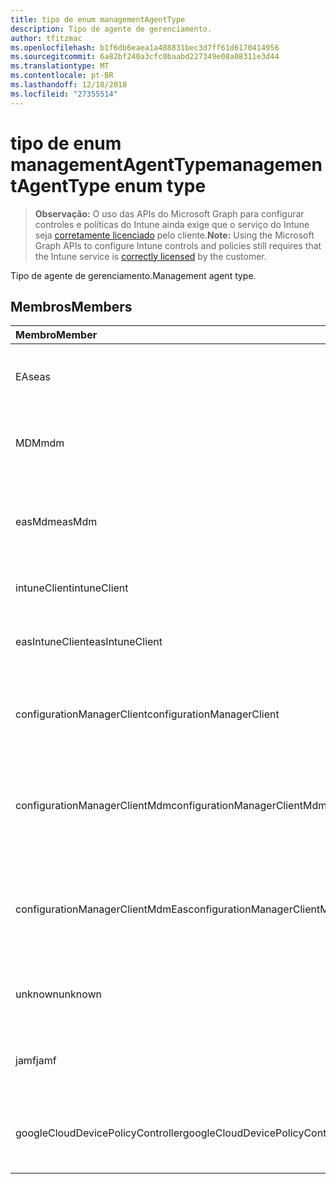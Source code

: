 ```yaml
---
title: tipo de enum managementAgentType
description: Tipo de agente de gerenciamento.
author: tfitzmac
ms.openlocfilehash: b1f6db6eaea1a488831bec3d7ff61d6170414956
ms.sourcegitcommit: 6a82bf240a3cfc0baabd227349e08a08311e3d44
ms.translationtype: MT
ms.contentlocale: pt-BR
ms.lasthandoff: 12/18/2018
ms.locfileid: "27355514"
---
```

# <a name="managementagenttype-enum-type"></a><span data-ttu-id="bd8ec-103">tipo de enum managementAgentType</span><span class="sxs-lookup"><span data-stu-id="bd8ec-103">managementAgentType enum type</span></span>

> <span data-ttu-id="bd8ec-104">**Observação:** O uso das APIs do Microsoft Graph para configurar controles e políticas do Intune ainda exige que o serviço do Intune seja [corretamente licenciado](https://go.microsoft.com/fwlink/?linkid=839381) pelo cliente.</span><span class="sxs-lookup"><span data-stu-id="bd8ec-104">**Note:** Using the Microsoft Graph APIs to configure Intune controls and policies still requires that the Intune service is [correctly licensed](https://go.microsoft.com/fwlink/?linkid=839381) by the customer.</span></span>

<span data-ttu-id="bd8ec-105">Tipo de agente de gerenciamento.</span><span class="sxs-lookup"><span data-stu-id="bd8ec-105">Management agent type.</span></span>
## <a name="members"></a><span data-ttu-id="bd8ec-106">Membros</span><span class="sxs-lookup"><span data-stu-id="bd8ec-106">Members</span></span>
|<span data-ttu-id="bd8ec-107">Membro</span><span class="sxs-lookup"><span data-stu-id="bd8ec-107">Member</span></span>|<span data-ttu-id="bd8ec-108">Valor</span><span class="sxs-lookup"><span data-stu-id="bd8ec-108">Value</span></span>|<span data-ttu-id="bd8ec-109">Descrição</span><span class="sxs-lookup"><span data-stu-id="bd8ec-109">Description</span></span>|
|:---|:---|:---|
|<span data-ttu-id="bd8ec-110">EAs</span><span class="sxs-lookup"><span data-stu-id="bd8ec-110">eas</span></span>|<span data-ttu-id="bd8ec-111">1</span><span class="sxs-lookup"><span data-stu-id="bd8ec-111">1</span></span>|<span data-ttu-id="bd8ec-112">O dispositivo é gerenciado pelo Exchange server.</span><span class="sxs-lookup"><span data-stu-id="bd8ec-112">The device is managed by Exchange server.</span></span>|
|<span data-ttu-id="bd8ec-113">MDM</span><span class="sxs-lookup"><span data-stu-id="bd8ec-113">mdm</span></span>|<span data-ttu-id="bd8ec-114">2</span><span class="sxs-lookup"><span data-stu-id="bd8ec-114">2</span></span>|<span data-ttu-id="bd8ec-115">O dispositivo é gerenciado pelo MDM. Intune</span><span class="sxs-lookup"><span data-stu-id="bd8ec-115">The device is managed by Intune MDM.</span></span>|
|<span data-ttu-id="bd8ec-116">easMdm</span><span class="sxs-lookup"><span data-stu-id="bd8ec-116">easMdm</span></span>|<span data-ttu-id="bd8ec-117">3</span><span class="sxs-lookup"><span data-stu-id="bd8ec-117">3</span></span>|<span data-ttu-id="bd8ec-118">O dispositivo é gerenciado pelo Exchange server e MDM de Intune.</span><span class="sxs-lookup"><span data-stu-id="bd8ec-118">The device is managed by both Exchange server and Intune MDM.</span></span>|
|<span data-ttu-id="bd8ec-119">intuneClient</span><span class="sxs-lookup"><span data-stu-id="bd8ec-119">intuneClient</span></span>|<span data-ttu-id="bd8ec-120">4</span><span class="sxs-lookup"><span data-stu-id="bd8ec-120">4</span></span>|<span data-ttu-id="bd8ec-121">Cliente Intune gerenciados.</span><span class="sxs-lookup"><span data-stu-id="bd8ec-121">Intune client managed.</span></span>|
|<span data-ttu-id="bd8ec-122">easIntuneClient</span><span class="sxs-lookup"><span data-stu-id="bd8ec-122">easIntuneClient</span></span>|<span data-ttu-id="bd8ec-123">5</span><span class="sxs-lookup"><span data-stu-id="bd8ec-123">5</span></span>|<span data-ttu-id="bd8ec-124">O dispositivo está EAS Intune cliente e dual gerenciado.</span><span class="sxs-lookup"><span data-stu-id="bd8ec-124">The device is EAS and Intune client dual managed.</span></span>|
|<span data-ttu-id="bd8ec-125">configurationManagerClient</span><span class="sxs-lookup"><span data-stu-id="bd8ec-125">configurationManagerClient</span></span>|<span data-ttu-id="bd8ec-126">8</span><span class="sxs-lookup"><span data-stu-id="bd8ec-126">8</span></span>|<span data-ttu-id="bd8ec-127">O dispositivo é gerenciado pelo Gerenciador de configuração.</span><span class="sxs-lookup"><span data-stu-id="bd8ec-127">The device is managed by Configuration Manager.</span></span>|
|<span data-ttu-id="bd8ec-128">configurationManagerClientMdm</span><span class="sxs-lookup"><span data-stu-id="bd8ec-128">configurationManagerClientMdm</span></span>|<span data-ttu-id="bd8ec-129">10</span><span class="sxs-lookup"><span data-stu-id="bd8ec-129">10</span></span>|<span data-ttu-id="bd8ec-130">O dispositivo é gerenciado pelo Gerenciador de configuração e MDM.</span><span class="sxs-lookup"><span data-stu-id="bd8ec-130">The device is managed by Configuration Manager and MDM.</span></span>|
|<span data-ttu-id="bd8ec-131">configurationManagerClientMdmEas</span><span class="sxs-lookup"><span data-stu-id="bd8ec-131">configurationManagerClientMdmEas</span></span>|<span data-ttu-id="bd8ec-132">11</span><span class="sxs-lookup"><span data-stu-id="bd8ec-132">11</span></span>|<span data-ttu-id="bd8ec-133">O dispositivo é gerenciado pelo Gerenciador de configuração, MDM e Eas.</span><span class="sxs-lookup"><span data-stu-id="bd8ec-133">The device is managed by Configuration Manager, MDM and Eas.</span></span>|
|<span data-ttu-id="bd8ec-134">unknown</span><span class="sxs-lookup"><span data-stu-id="bd8ec-134">unknown</span></span>|<span data-ttu-id="bd8ec-135">16</span><span class="sxs-lookup"><span data-stu-id="bd8ec-135">16</span></span>|<span data-ttu-id="bd8ec-136">Tipo de agente de gerenciamento desconhecido.</span><span class="sxs-lookup"><span data-stu-id="bd8ec-136">Unknown management agent type.</span></span>|
|<span data-ttu-id="bd8ec-137">jamf</span><span class="sxs-lookup"><span data-stu-id="bd8ec-137">jamf</span></span>|<span data-ttu-id="bd8ec-138">32</span><span class="sxs-lookup"><span data-stu-id="bd8ec-138">32</span></span>|<span data-ttu-id="bd8ec-139">Os atributos de dispositivo são buscados no Jamf.</span><span class="sxs-lookup"><span data-stu-id="bd8ec-139">The device attributes are fetched from Jamf.</span></span>|
|<span data-ttu-id="bd8ec-140">googleCloudDevicePolicyController</span><span class="sxs-lookup"><span data-stu-id="bd8ec-140">googleCloudDevicePolicyController</span></span>|<span data-ttu-id="bd8ec-141">64</span><span class="sxs-lookup"><span data-stu-id="bd8ec-141">64</span></span>|<span data-ttu-id="bd8ec-142">O dispositivo é gerenciado por CloudDPC do Google.</span><span class="sxs-lookup"><span data-stu-id="bd8ec-142">The device is managed by Google's CloudDPC.</span></span>|



